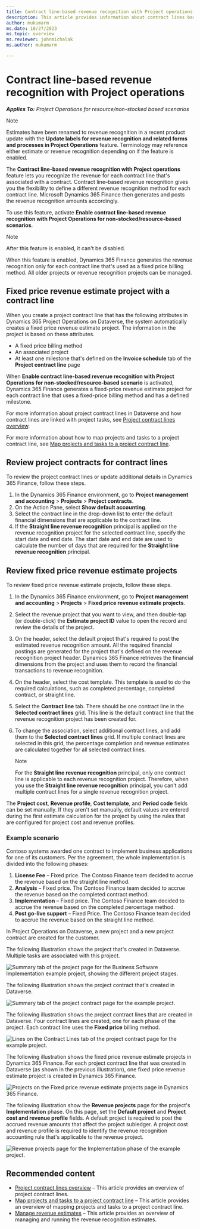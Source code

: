 ```yaml
---
title: Contract line-based revenue recognition with Project operations
description: This article provides information about contract lines based revenue recognition in Project Operations.
author: mukumarm
ms.date: 10/27/2023
ms.topic: overview
ms.reviewer: johnmichalak 
ms.author: mukumarm

---
```

# Contract line-based revenue recognition with Project operations

_**Applies To:** Project Operations for resource/non-stocked based scenarios_
 > [!NOTE]
   > Estimates have been renamed to revenue recognition in a recent product update with the **Update labels for revenue recognition and related forms and processes in Project Operations** feature. Terminology may reference either estimate or revenue recognition depending on if the feature is enabled.

The **Contract line-based revenue recognition with Project operations** feature lets you recognize the revenue for each contract line that's associated with a contract. Contract line–based revenue recognition gives you the flexibility to define a different revenue recognition method for each contract line. Microsoft Dynamics 365 Finance then generates and posts the revenue recognition amounts accordingly.

To use this feature, activate **Enable contract line-based revenue recognition with Project Operations for non-stocked/resource-based scenarios**.

> [!NOTE]
> After this feature is enabled, it can't be disabled.

When this feature is enabled, Dynamics 365 Finance generates the revenue recognition only for each contract line that's used as a fixed price billing method. All older projects or revenue recognition projects can be managed.

## Fixed price revenue estimate project with a contract line

When you create a project contract line that has the following attributes in Dynamics 365 Project Operations on Dataverse, the system automatically creates a fixed price revenue estimate project. The information in the project is based on these attributes.

- A fixed price billing method
- An associated project
- At least one milestone that's defined on the **Invoice schedule** tab of the **Project contract line** page

When **Enable contract line-based revenue recognition with Project Operations for non-stocked/resource-based scenario** is activated, Dynamics 365 Finance generates a fixed-price revenue estimate project for each contract line that uses a fixed-price billing method and has a defined milestone.

For more information about project contract lines in Dataverse and how contract lines are linked with project tasks, see [Project contract lines overview](../pro/sales/manage-contract-values-project-based-sales.md).

For more information about how to map projects and tasks to a project contract line, see [Map projects and tasks to a project contract line](../pro/sales/mapping-projects-tasks-contract-line-sales.md).

## Review project contracts for contract lines

To review the project contract lines or update additional details in Dynamics 365 Finance, follow these steps.

1. In the Dynamics 365 Finance environment, go to **Project management and accounting** \> **Projects** \> **Project contracts**.
1. On the Action Pane, select **Show default accounting**.
1. Select the contract line in the drop-down list to enter the default financial dimensions that are applicable to the contract line.
1. If the **Straight line revenue recognition** principal is applied on the revenue recognition project for the selected contract line, specify the start date and end date. The start date and end date are used to calculate the number of days that are required for the **Straight line revenue recognition** principal.

## Review fixed price revenue estimate projects

To review fixed price revenue estimate projects, follow these steps.

1. In the Dynamics 365 Finance environment, go to **Project management and accounting** \> **Projects** \> **Fixed price revenue estimate projects**.
1. Select the revenue project that you want to view, and then double-tap (or double-click) the **Estimate project ID** value to open the record and review the details of the project.
1. On the header, select the default project that's required to post the estimated revenue recognition amount. All the required financial postings are generated for the project that's defined on the revenue recognition project header. Dynamics 365 Finance retrieves the financial dimensions from the project and uses them to record the financial transactions to revenue recognition.
1. On the header, select the cost template. This template is used to do the required calculations, such as completed percentage, completed contract, or straight line.
1. Select the **Contract line** tab. There should be one contract line in the **Selected contract lines** grid. This line is the default contract line that the revenue recognition project has been created for.
1. To change the association, select additional contract lines, and add them to the **Selected contract lines** grid. If multiple contract lines are selected in this grid, the percentage completion and revenue estimates are calculated together for all selected contract lines.

    > [!NOTE]
    > For the **Straight line revenue recognition** principal, only one contract line is applicable to each revenue recognition project. Therefore, when you use the **Straight line revenue recognition** principal, you can't add multiple contract lines for a single revenue recognition project.

The **Project cost**, **Revenue profile**, **Cost template**, and **Period code** fields can be set manually. If they aren't set manually, default values are entered during the first estimate calculation for the project by using the rules that are configured for project cost and revenue profiles.

### Example scenario

Contoso systems awarded one contract to implement business applications for one of its customers. Per the agreement, the whole implementation is divided into the following phases:

1. **License Fee** – Fixed price. The Contoso Finance team decided to accrue the revenue based on the straight line method.
1. **Analysis** – Fixed price. The Contoso Finance team decided to accrue the revenue based on the completed contract method.
1. **Implementation** – Fixed price. The Contoso Finance team decided to accrue the revenue based on the completed percentage method.
1. **Post go-live support** – Fixed Price. The Contoso Finance team decided to accrue the revenue based on the straight line method.

In Project Operations on Dataverse, a new project and a new project contract are created for the customer.

The following illustration shows the project that's created in Dataverse. Multiple tasks are associated with this project.

![Summary tab of the project page for the Business Software Implementation example project, showing the different project stages.](../media/DataverseProject.png)

The following illustration shows the project contract that's created in Dataverse.

![Summary tab of the project contract page for the example project.](../media/DataverserContract.png)

The following illustration shows the project contract lines that are created in Dataverse. Four contract lines are created, one for each phase of the project. Each contract line uses the **Fixed price** billing method.

![Lines on the Contract Lines tab of the project contract page for the example project.](../media/Dataversecontractlines.png)

The following illustration shows the fixed price revenue estimate projects in Dynamics 365 Finance. For each project contract line that was created in Dataverse (as shown in the previous illustration), one fixed price revenue estimate project is created in Dynamics 365 Finance.

![Projects on the Fixed price revenue estimate projects page in Dynamics 365 Finance.](../media/FinanceRevRecProjects.png)

The following illustration show the **Revenue projects** page for the project's **Implementation** phase. On this page, set the **Default project** and **Project cost and revenue profile** fields. A default project is required to post the accrued revenue amounts that affect the project subledger. A project cost and revenue profile is required to identify the revenue recognition accounting rule that's applicable to the revenue project.

![Revenue projects page for the Implementation phase of the example project.](../media/FinanceRevRecProjectdetails.png)

## Recommended content

- [Project contract lines overview](../pro/sales/manage-contract-values-project-based-sales.md) – This article provides an overview of project contract lines.
- [Map projects and tasks to a project contract line](../pro/sales/mapping-projects-tasks-contract-line-sales.md) – This article provides an overview of mapping projects and tasks to a project contract line.
- [Manage revenue estimates](rev-rec-completed-contract-method.md) – This article provides an overview of managing and running the revenue recognition estimates.
